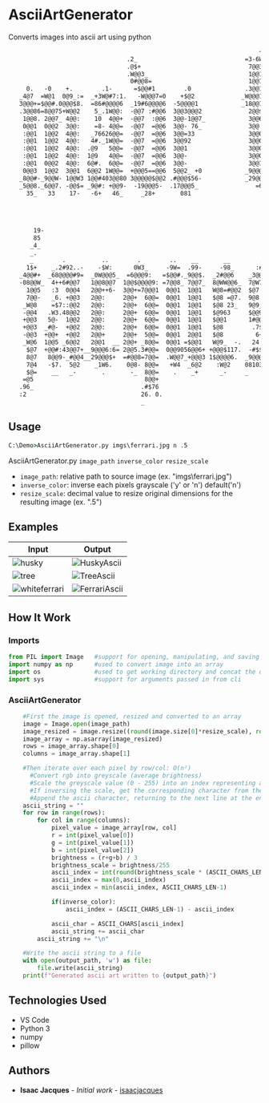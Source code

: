 # AsciiArtGenerator
Converts images into ascii art using python

```diff
                                                                      ++                  
                                 .2_                              =3-6W-                  
                                 .@$+                              7@@3                   
                                 .W@@3_                            1@@1                   
                                  0#@@8=                           1@@1                   
     0.   -0    +.        .1-      =$@@#1        .0               .3@@1  -0     _1_   =:  
   _4@7  =W@1  0@9_:=  _+3W@#7:1.   -W@@@7=0    +$@2             _W@@@1 +W@0   .8@6  =WW_ 
   3@@@+=$@@#.0@@@$8.  =86#@@@@6  _19#6@@@@6  -5@@@@1            _18@@10#@@#. -8@@@-:@@@1 
   .3@@86=8@@75+W@@2    5_.1W@@:  -@@7 :#@@6  3@@3@@@2             2@@$6=9@@: ::5@@776@@8 
    1@@8. 2@@7_ 4@@:    10  4@@+  -@@7  :@@6  3@@-1@@7_            3@@6_ 2@@0   3@@8._W@#.
    0@@1  0@@2  3@@:    =8- 4@@=  -@@7  =@@6  3@@- 76_             3@@:  2@@0   3@@1  6@@.
    :@@1  1@@2  4@@:   _76626@@=  -@@7  =@@6  3@@=33               3@@0  2@@0   3@@1  5@W_
    :@@1  1@@2  4@@:   4#._1W@@=  -@@7  =@@6  3@@92                3@@0  2@@0   3@@1  7@6 
    :@@1  1@@2  4@@:  .@9   5@@=  -@@7  =@@6  3@@1                 3@@0  2@@0   3@@1 _W@= 
    :@@1  1@@2  4@@:  1@9   4@@=  -@@7  =@@6  3@@-                 3@@0  2@@0   3@@1 2@3  
    :@@1  0@@2  4@@:  6@#.  6@@=  -@@7  =@@6  3@@-                 3@@1  2@@0   3@@1.#5   
    0@@3  1@@2  3@@1  6@@2 1W@@=  +@@@5==@@6  5@@2_ +0            _9@@@4.2@@1   3@@483    
   _8@@#-_9@@W- 1@@W3 1@@#403@@80 3@@@@@$@@2 .#@@@$56-            _29@@@W$@$=   3@@$:     
   _5@@8._6@@7. -@@$= _9@#: +@@9-  -19@@@5-  .17@@@5_                =6@@W1_    9@5.      
     35_   33    17-   -6+   46_     _28+       081                    15.     28+        
                                                                              =6_         
                                                                              3:   _.     
                                                                              17- _77     
                                                                               25566=     
       19-                                                                       __       
       85                                                                                 
      _4_                                                                  .              
      _.                                                                   83             
      _        .          ..        .        ..    __       __        ._   17             
     1$+    _.2#92..-    -$W:      0W3_     -9W=  .99-     -98_      :#93-_21             
   _4@@#+  _68@@@@#9=  _0W@@@5_  =6@@@9:   =$@@#._9@@$.  _2#@@6    _3@@@@@#7_             
   -08@@W_  4++6#@@7   1@@8@@7  1@@$@@@@9: =7@@8_ 7@@7_  8@WW@@6_  7@W7W@@#-              
     1@@5   :3  0@@4   2@@++6-  3@@+=7@@@1  0@@1  1@@1   W@8=#@@2  $@7 .-61               
     7@@-   _6. +@@3   2@@:     2@@+  6@@=  0@@1  1@@1   $@8 =@7.  9@8  +7                
    _W@8    =$7::@@2   2@@:     2@@+  6@@=  0@@1  1@@1   $@8 23_   9@9__$@4_              
    -@@4   .W3.48@@2   2@@:     2@@+  6@@=  0@@1  1@@1   $@963     $@@97@@@9.             
    +@@3   5@-  1@@2   2@@:     2@@+  6@@=  0@@1  1@@1   $@@1      1#@@54@@@-             
    +@@3  _#@-  +@@2   2@@:     2@@+  6@@=  0@@1  1@@1   $@8        .7$_ 3@@-             
    -@@3  +@@+  +@@2   2@@+     2@@+  5@@=  0@@1  2@@1   $@8         6+  0@@-             
    _W@6  1@@5 _6@@2   2@@1  __ 2@@+ _8@@=  0@@1 =$@@1   W@9_  -.   24   0@@-             
     $@7  +@@#:43@@7+__9@@@6:6= 2@@5.3#@@=  0@@9056@@6+ +@@@$117.  -#$$923@@-             
     8@7   8@@9-_#@@4__29@@@$+  =#@@8=7@@=  .W@@7_+@@@3 1$@@@@6.  _9@@@@@@8:              
     7@4   -$7.  5@2    _1W6.    0@8- 8@@=   +W4  _6@2    :W@2    081039#2                
     $@=    __   _-       .       -_  8@@=    .    _+      _-     _    _.                 
    =@5                               8@@+                                                
   .96_                              .#$76                                                
   :2                                26. 0.                                               
                                     _
```

## Usage
```bat
C:\Demo>AsciiArtGenerator.py imgs\ferrari.jpg n .5
```
AsciiArtGenerator.py `image_path` `inverse_color` `resize_scale`
 * `image_path`: relative path to source image (ex. "imgs\ferrari.jpg")
 * `inverse_color`: inverse each pixels grayscale ('y' or 'n') default('n')
 * `resize_scale`: decimal value to resize original dimensions for the resulting image (ex. ".5")

   
## Examples
| Input         | Output
| ------------- | ------------- |
| ![husky](https://github.com/isaacjacques/AsciiArtGenerator/assets/137218652/0ea36cdd-5c19-42b2-b893-4fffbc858b8b)        | ![HuskyAscii](https://github.com/isaacjacques/AsciiArtGenerator/assets/137218652/3f123f69-35f7-46b3-b5a1-65e6947cb22c)  |
| ![tree](https://github.com/isaacjacques/AsciiArtGenerator/assets/137218652/d055cb99-6636-4895-a242-9cb6b949bbbb)         | ![TreeAscii](https://github.com/isaacjacques/AsciiArtGenerator/assets/137218652/831e7b41-6178-45ad-9d3e-b40cb0468591)   |
| ![whiteferrari](https://github.com/isaacjacques/AsciiArtGenerator/assets/137218652/99224578-31ac-4fa6-98eb-6df20f3de093) | ![FerrariAscii](https://github.com/isaacjacques/AsciiArtGenerator/assets/137218652/89f7a255-0d0c-4bbe-a068-dec6ade53a66)|


## How It Work
### Imports
```python
from PIL import Image   #support for opening, manipulating, and saving many different image file formats
import numpy as np      #used to convert image into an array
import os               #used to get working directory and concat the output filename/path
import sys              #support for arguments passed in from cli 
```

### AsciiArtGenerator
```python
    #First the image is opened, resized and converted to an array
    image = Image.open(image_path)
    image_resized = image.resize((round(image.size[0]*resize_scale), round(image.size[1]*resize_scale)))
    image_array = np.asarray(image_resized)
    rows = image_array.shape[0]
    columns = image_array.shape[1]

    #Then iterate over each pixel by row/col: O(n²)
      #Convert rgb into greyscale (average brightness) 
      #Scale the greyscale value (0 - 255) into an index representing a character in ASCII_CHARS['@#W$9876543210:+=-._ '] (0 - len(ASCII_CHARS))
      #If inversing the scale, get the corresponding character from the opposite end of the array/character spectrum
      #Append the ascii character, returning to the next line at the end of the current row
    ascii_string = ""
    for row in range(rows):
        for col in range(columns):
            pixel_value = image_array[row, col]
            r = int(pixel_value[0])
            g = int(pixel_value[1])
            b = int(pixel_value[2])
            brightness = (r+g+b) / 3
            brightness_scale = brightness/255
            ascii_index = int(round(brightness_scale * (ASCII_CHARS_LEN - 1)))
            ascii_index = max(0,ascii_index)
            ascii_index = min(ascii_index, ASCII_CHARS_LEN-1)

            if(inverse_color):
                ascii_index = (ASCII_CHARS_LEN-1) - ascii_index 

            ascii_char = ASCII_CHARS[ascii_index]
            ascii_string += ascii_char
        ascii_string += "\n"

    #Write the ascii string to a file
    with open(output_path, 'w') as file:
        file.write(ascii_string)
    print(f"Generated ascii art written to {output_path}")
```


## Technologies Used
* VS Code
* Python 3
 * numpy
 * pillow


## Authors
* **Isaac Jacques** - *Initial work* - [isaacjacques](https://isaacjacques.com)
